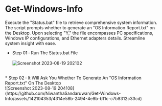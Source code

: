 # Get-Windows-Info
Execute the "Status.bat" file to retrieve comprehensive system information. The script prompts whether to generate an "OS Information Report.txt" on the Desktop. Upon selecting "Y," the file encompasses PC specifications, Windows IP configurations, and Ethernet adapters details. Streamline system insight with ease.
* Step 01 : Run The Status.bat File
<br></br>
![Screenshot 2023-08-19 202102](https://github.com/NiwanthaSandaruwan/Get-Windows-Info/assets/142104353/c5a3aa4d-7c32-4e51-a54f-c1cbfde86ab7)
<br>
* Step 02 : It Will Ask You Whether To Generate An "OS Information Report.txt" On The Desktop
<br>
![Screenshot 2023-08-19 204108](https://github.com/NiwanthaSandaruwan/Get-Windows-Info/assets/142104353/4314e58b-2494-4e8b-b11c-c7b8312c33cd)
<br>
